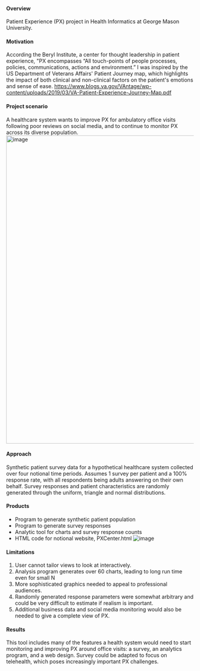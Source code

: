 #### Overview
Patient Experience (PX) project in Health Informatics at George Mason University. 

#### Motivation
According the Beryl Institute, a center for thought leadership in patient experience, "PX encompasses “All touch-points of people processes, policies, communications, actions and environment.” I was inspired by the US Department of Veterans Affairs' Patient Journey map, which highlights the impact of both clinical and non-clinical factors on the patient's emotions and sense of ease.
https://www.blogs.va.gov/VAntage/wp-content/uploads/2019/03/VA-Patient-Experience-Journey-Map.pdf

#### Project scenario
A healthcare system wants to improve PX for ambulatory office visits following poor reviews on social media, and to continue to monitor PX across its diverse population.
<img width="828" alt="image" src="https://user-images.githubusercontent.com/77211862/118364211-89040b00-b565-11eb-8335-f4728df6f428.png">

#### Approach
Synthetic patient survey data for a hypothetical healthcare system collected over four notional time periods.  Assumes 1 survey per patient and a 100% response rate, with all respondents being adults answering on their own behalf.  Survey responses and patient characteristics are randomly generated through the uniform, triangle and normal distributions. 

#### Products 
- Program to generate synthetic patient population 
- Program to generate survey responses
- Analytic tool for charts and survey response counts
- HTML code for notional website, PXCenter.html
![image](https://user-images.githubusercontent.com/77211862/118365119-67a51e00-b569-11eb-9729-4c0a49b239ad.png)

#### Limitations
1. User cannot tailor views to look at interactively.
2. Analysis program generates over 60 charts, leading to long run time even for small N
3. More sophisticated graphics needed to appeal to professional audiences.
4. Randomly generated response parameters were somewhat arbitrary and could be very difficult to estimate if realism is important.
5. Additional business data and social media monitoring would also be needed to give a complete view of PX.

#### Results
This tool includes many of the features a health system would need to start monitoring and improving PX around office visits:  a survey, an analytics program, and a web design. Survey could be adapted to focus on telehealth, which poses increasingly important PX challenges.

